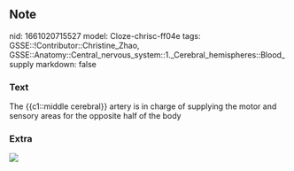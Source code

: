 ## Note
nid: 1661020715527
model: Cloze-chrisc-ff04e
tags: GSSE::!Contributor::Christine_Zhao, GSSE::Anatomy::Central_nervous_system::1._Cerebral_hemispheres::Blood_supply
markdown: false

### Text
<div>
  <div>
    <div>
      <div>
        <div>
          The {{c1::middle cerebral}} artery is in charge of
          supplying the motor and sensory areas for the opposite
          half of the body
        </div>
      </div>
    </div>
  </div>
</div>

### Extra
<img src="paste-63fc7321ea14fd5b438e0db89f4960c381f82cae.jpg">
